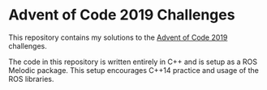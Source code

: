 # Advent of Code 2019 Challenges

This repository contains my solutions to the [Advent of Code 2019](https://adventofcode.com/2019) challenges.

The code in this repository is written entirely in C++ and is setup as a ROS Melodic package. This setup encourages C++14 practice and usage of the ROS libraries.
